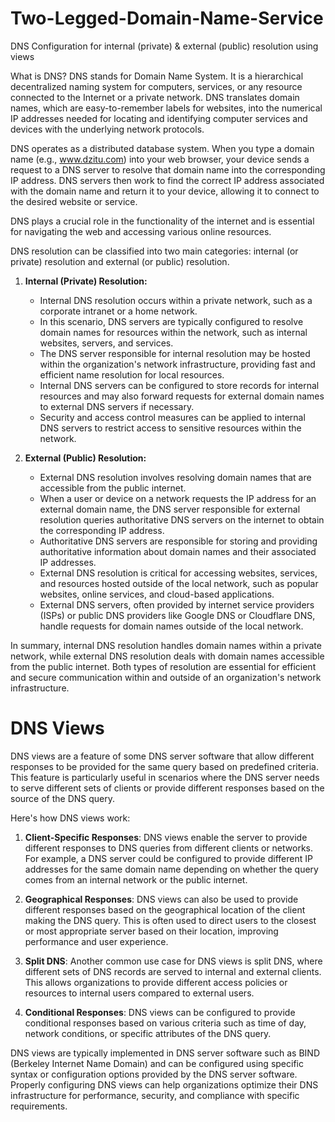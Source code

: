 # Two-Legged-Domain-Name-Service
DNS Configuration for internal (private) &amp; external (public) resolution using views

What is DNS?
DNS stands for Domain Name System. It is a hierarchical decentralized naming system for computers, services, or any resource connected to the Internet or a private network. DNS translates domain names, which are easy-to-remember labels for websites, into the numerical IP addresses needed for locating and identifying computer services and devices with the underlying network protocols.

DNS operates as a distributed database system. When you type a domain name (e.g., www.dzitu.com) into your web browser, your device sends a request to a DNS server to resolve that domain name into the corresponding IP address. DNS servers then work to find the correct IP address associated with the domain name and return it to your device, allowing it to connect to the desired website or service.

DNS plays a crucial role in the functionality of the internet and is essential for navigating the web and accessing various online resources.

DNS resolution can be classified into two main categories: internal (or private) resolution and external (or public) resolution.

1. **Internal (Private) Resolution:**
   - Internal DNS resolution occurs within a private network, such as a corporate intranet or a home network.
   - In this scenario, DNS servers are typically configured to resolve domain names for resources within the network, such as internal websites, servers, and services.
   - The DNS server responsible for internal resolution may be hosted within the organization's network infrastructure, providing fast and efficient name resolution for local resources.
   - Internal DNS servers can be configured to store records for internal resources and may also forward requests for external domain names to external DNS servers if necessary.
   - Security and access control measures can be applied to internal DNS servers to restrict access to sensitive resources within the network.

2. **External (Public) Resolution:**
   - External DNS resolution involves resolving domain names that are accessible from the public internet.
   - When a user or device on a network requests the IP address for an external domain name, the DNS server responsible for external resolution queries authoritative DNS servers on the internet to obtain the corresponding IP address.
   - Authoritative DNS servers are responsible for storing and providing authoritative information about domain names and their associated IP addresses.
   - External DNS resolution is critical for accessing websites, services, and resources hosted outside of the local network, such as popular websites, online services, and cloud-based applications.
   - External DNS servers, often provided by internet service providers (ISPs) or public DNS providers like Google DNS or Cloudflare DNS, handle requests for domain names outside of the local network.

In summary, internal DNS resolution handles domain names within a private network, while external DNS resolution deals with domain names accessible from the public internet. Both types of resolution are essential for efficient and secure communication within and outside of an organization's network infrastructure.

# DNS Views
DNS views are a feature of some DNS server software that allow different responses to be provided for the same query based on predefined criteria. This feature is particularly useful in scenarios where the DNS server needs to serve different sets of clients or provide different responses based on the source of the DNS query.

Here's how DNS views work:

1. **Client-Specific Responses**: DNS views enable the server to provide different responses to DNS queries from different clients or networks. For example, a DNS server could be configured to provide different IP addresses for the same domain name depending on whether the query comes from an internal network or the public internet.

2. **Geographical Responses**: DNS views can also be used to provide different responses based on the geographical location of the client making the DNS query. This is often used to direct users to the closest or most appropriate server based on their location, improving performance and user experience.

3. **Split DNS**: Another common use case for DNS views is split DNS, where different sets of DNS records are served to internal and external clients. This allows organizations to provide different access policies or resources to internal users compared to external users.

4. **Conditional Responses**: DNS views can be configured to provide conditional responses based on various criteria such as time of day, network conditions, or specific attributes of the DNS query.

DNS views are typically implemented in DNS server software such as BIND (Berkeley Internet Name Domain) and can be configured using specific syntax or configuration options provided by the DNS server software. Properly configuring DNS views can help organizations optimize their DNS infrastructure for performance, security, and compliance with specific requirements.
